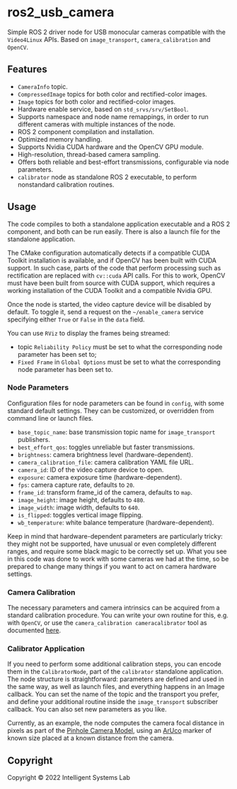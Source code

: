 # ros2_usb_camera

Simple ROS 2 driver node for USB monocular cameras compatible with the `Video4Linux` APIs. Based on `image_transport`, `camera_calibration` and `OpenCV`.

## Features

- `CameraInfo` topic.
- `CompressedImage` topics for both color and rectified-color images.
- `Image` topics for both color and rectified-color images.
- Hardware enable service, based on `std_srvs/srv/SetBool`.
- Supports namespace and node name remappings, in order to run different cameras with multiple instances of the node.
- ROS 2 component compilation and installation.
- Optimized memory handling.
- Supports Nvidia CUDA hardware and the OpenCV GPU module.
- High-resolution, thread-based camera sampling.
- Offers both reliable and best-effort transmissions, configurable via node parameters.
- `calibrator` node as standalone ROS 2 executable, to perform nonstandard calibration routines.

## Usage

The code compiles to both a standalone application executable and a ROS 2 component, and both can be run easily. There is also a launch file for the standalone application.

The CMake configuration automatically detects if a compatible CUDA Toolkit installation is available, and if OpenCV has been built with CUDA support. In such case, parts of the code that perform processing such as rectification are replaced with `cv::cuda` API calls. For this to work, OpenCV must have been built from source with CUDA support, which requires a working installation of the CUDA Toolkit and a compatible Nvidia GPU.

Once the node is started, the video capture device will be disabled by default. To toggle it, send a request on the `~/enable_camera` service specifying either `True` or `False` in the `data` field.

You can use `RViz` to display the frames being streamed:

- topic `Reliability Policy` must be set to what the corresponding node parameter has been set to;
- `Fixed Frame` in `Global Options` must be set to what the corresponding node parameter has been set to.

### Node Parameters

Configuration files for node parameters can be found in `config`, with some standard default settings. They can be customized, or overridden from command line or launch files.

- `base_topic_name`: base transmission topic name for `image_transport` publishers.
- `best_effort_qos`: toggles unreliable but faster transmissions.
- `brightness`: camera brightness level (hardware-dependent).
- `camera_calibration_file`: camera calibration YAML file URL.
- `camera_id`: ID of the video capture device to open.
- `exposure`: camera exposure time (hardware-dependent).
- `fps`: camera capture rate, defaults to `20`.
- `frame_id`: transform frame_id of the camera, defaults to `map`.
- `image_height`: image height, defaults to `480`.
- `image_width`: image width, defaults to `640`.
- `is_flipped`: toggles vertical image flipping.
- `wb_temperature`: white balance temperature (hardware-dependent).

Keep in mind that hardware-dependent parameters are particularly tricky: they might not be supported, have unusual or even completely different ranges, and require some black magic to be correctly set up. What you see in this code was done to work with some cameras we had at the time, so be prepared to change many things if you want to act on camera hardware settings.

### Camera Calibration

The necessary parameters and camera intrinsics can be acquired from a standard calibration procedure. You can write your own routine for this, e.g. with `OpenCV`, or use the `camera_calibration cameracalibrator` tool as documented [here](https://navigation.ros.org/tutorials/docs/camera_calibration.html).

### Calibrator Application

If you need to perform some additional calibration steps, you can encode them in the `CalibratorNode`, part of the `calibrator` standalone application. The node structure is straightforward: parameters are defined and used in the same way, as well as launch files, and everything happens in an Image callback. You can set the name of the topic and the transport you prefer, and define your additional routine inside the `image_transport` subscriber callback. You can also set new parameters as you like.

Currently, as an example, the node computes the camera focal distance in pixels as part of the [Pinhole Camera Model](https://pyimagesearch.com/2015/01/19/find-distance-camera-objectmarker-using-python-opencv/), using an [ArUco](https://docs.opencv.org/4.x/d5/dae/tutorial_aruco_detection.html) marker of known size placed at a known distance from the camera.

## Copyright

Copyright © 2022 Intelligent Systems Lab
